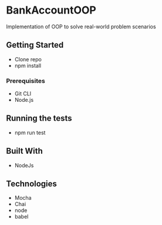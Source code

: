# BankAccountOOP

Implementation of OOP to solve real-world problem scenarios


## Getting Started

* Clone repo
* npm install

### Prerequisites

* Git CLI
* Node.js




## Running the tests

* npm run test


## Built With

* NodeJs
## Technologies

* Mocha
* Chai
* node
* babel

